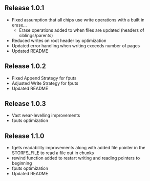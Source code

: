 ## Release 1.0.1
- Fixed assumption that all chips use write operations with a built in erase...
    - Erase operations added to when files are updated (headers of siblings/parents)
- Reduced writes on root header by optimization
- Updated error handling when writing exceeds number of pages
- Updated README

## Release 1.0.2
- Fixed Append Strategy for fputs
- Adjusted Write Strategy for fputs
- Updated README

## Release 1.0.3
- Vast wear-levelling improvements
- fputs optimization

## Release 1.1.0
- fgets readability improvements along with added file pointer in the STORFS_FILE to read a file out in chunks
- rewind function added to restart writing and reading pointers to beginning
- fputs optimization
- Updated README